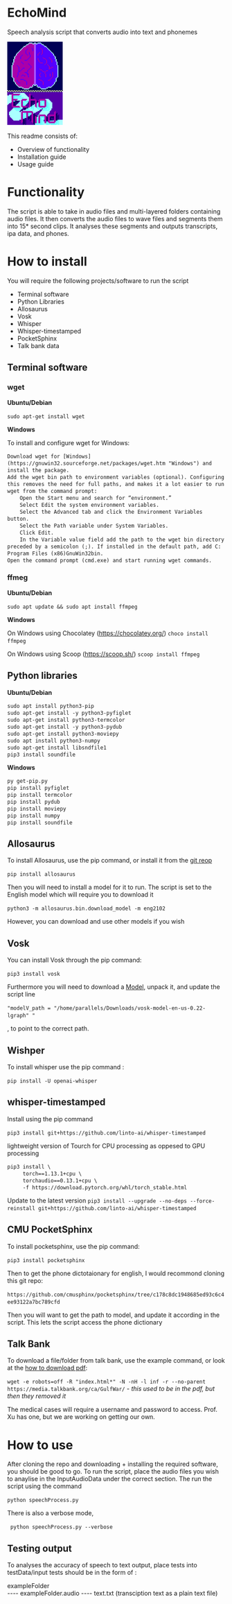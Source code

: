 # EchoMind
Speech analysis script that converts audio into text and phonemes
  
![Temp logo](/project_resources/logo_ver2.png "Temp logo")

This readme consists of:
- Overview of functionality
- Installation guide
- Usage guide

# Functionality

The script is able to take in audio files and multi-layered folders containing audio files. It then converts the audio files to wave files and segments them into 15* second clips. It analyses these segments and outputs transcripts, ipa data, and phones.

# How to install
You will require the following projects/software to run the script
- Terminal software
- Python Libraries
- Allosaurus
- Vosk
- Whisper
- Whisper-timestamped
- PocketSphinx
- Talk bank data

## Terminal software

### wget

**Ubuntu/Debian** 

` sudo apt-get install wget `

**Windows**

To install and configure wget for Windows:

    Download wget for [Windows](https://gnuwin32.sourceforge.net/packages/wget.htm "Windows") and install the package.
    Add the wget bin path to environment variables (optional). Configuring this removes the need for full paths, and makes it a lot easier to run wget from the command prompt:
        Open the Start menu and search for “environment.”
        Select Edit the system environment variables.
        Select the Advanced tab and click the Environment Variables button.
        Select the Path variable under System Variables.
        Click Edit.
        In the Variable value field add the path to the wget bin directory preceded by a semicolon (;). If installed in the default path, add C: Program Files (x86)GnuWin32bin.
    Open the command prompt (cmd.exe) and start running wget commands.


### ffmeg

**Ubuntu/Debian** 

` sudo apt update && sudo apt install ffmpeg `

**Windows**

On Windows using Chocolatey (https://chocolatey.org/)
` choco install ffmpeg `

On Windows using Scoop (https://scoop.sh/)
` scoop install ffmpeg `

## Python libraries

**Ubuntu/Debian**
``` 
sudo apt install python3-pip
sudo apt-get install -y python3-pyfiglet
sudo apt-get install python3-termcolor
sudo apt-get install -y python3-pydub
sudo apt-get install python3-moviepy 
sudo apt install python3-numpy
sudo apt-get install libsndfile1
pip3 install soundfile
```

**Windows**
``` 
py get-pip.py
pip install pyfiglet
pip install termcolor
pip install pydub
pip install moviepy
pip install numpy 
pip install soundfile
```


## Allosaurus
To install Allosaurus, use the pip command, or install it from the [git reop](https://itsfoss.com/markdown-code-block/ "git repo")

` pip install allosaurus `

Then you will need to install a model for it to run. The script is set to the English model which will require you to download it 

` python3 -m allosaurus.bin.download_model -m eng2102 `

However, you can download and use other models if you wish


## Vosk

You can install Vosk through the pip command:

` pip3 install vosk `

Furthermore you will need to download a [Model](https://alphacephei.com/vosk/models "Model"), unpack it, and update the script line

  `"modelV_path = "/home/parallels/Downloads/vosk-model-en-us-0.22-lgraph" " `

, to point to the correct path.

## Wishper

To install whisper use the pip command :

` pip install -U openai-whisper `

## whisper-timestamped

Install using the pip command 

` pip3 install git+https://github.com/linto-ai/whisper-timestamped `

lightweight version of Tourch for CPU processing as oppesed to GPU processing

``` 
pip3 install \
     torch==1.13.1+cpu \
     torchaudio==0.13.1+cpu \
     -f https://download.pytorch.org/whl/torch_stable.html
```
Update to the latest version
` pip3 install --upgrade --no-deps --force-reinstall git+https://github.com/linto-ai/whisper-timestamped `


## CMU PocketSphinx
To install pocketsphinx, use the pip command:

` pip3 install pocketsphinx `

Then to get the phone dictotaionary for english, I would recommond cloning this git repo:

` https://github.com/cmusphinx/pocketsphinx/tree/c178c8dc1948685ed93c6c4ee93122a7bc789cfd `

Then you will want to get the path to model, and update it according in the script. This lets the script access the phone dictionary


## Talk Bank

To download a file/folder from talk bank, use the example command, or look at the [how to download pdf](https://talkbank.org/share/data.html "download pdf"):

` wget -e robots=off -R "index.html*" -N -nH -l inf -r --no-parent https://media.talkbank.org/ca/GulfWar/ ` - *this used to be in the pdf, but then they removed it*

The medical cases will require a username and password to access. Prof. Xu has one, but we are working on getting our own.

# How to use

After cloning the repo and downloading + installing the required software, you should be good to go. To run the script, place the audio files you wish to anaylise in the InputAudioData under the correct section. The run the script using the command 

` python speechProcess.py `

There is also a verbose mode,

` python speechProcess.py --verbose`


## Testing output

To analyses the accuracy of speech to text output, place tests into testData/input
tests should be in the form of :

exampleFolder \
               ---- exampleFolder.audio
               ---- text.txt (transciption text as a plain text file)